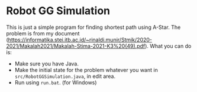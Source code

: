 # Robot GG Simulation
This is just a simple program for finding shortest path using A-Star. The problem is from my document (https://informatika.stei.itb.ac.id/~rinaldi.munir/Stmik/2020-2021/Makalah2021/Makalah-Stima-2021-K3%20(49).pdf). What you can do is:
- Make sure you have Java.
- Make the initial state for the problem whatever you want in `src/RobotGGSimulation.java`, in edit area.
- Run using `run.bat`. (for Windows)